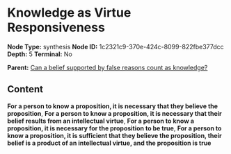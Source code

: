 # Knowledge as Virtue Responsiveness

**Node Type:** synthesis
**Node ID:** 1c2321c9-370e-424c-8099-822fbe377dcc
**Depth:** 5
**Terminal:** No

**Parent:** [Can a belief supported by false reasons count as knowledge?](can-a-belief-supported-by-false-reasons-count-as-knowledge-antithesis-2c0deb4b-f00c-4f01-b676-b2414becc006.md)

## Content

**For a person to know a proposition, it is necessary that they believe the proposition**, **For a person to know a proposition, it is necessary that their belief results from an intellectual virtue**, **For a person to know a proposition, it is necessary for the proposition to be true**, **For a person to know a proposition, it is sufficient that they believe the proposition, their belief is a product of an intellectual virtue, and the proposition is true**
